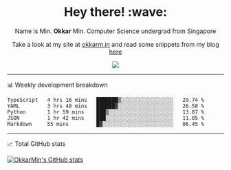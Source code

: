 <h1 align="center"> Hey there! :wave:</h1>

<p align="center">Name is Min. <strong>Okkar</strong> Min. Computer Science undergrad from Singapore</p>

<p align="center">Take a look at my site at <a href="https://okkarm.in" target="_blank">okkarm.in</a> and read some snippets from my blog <a href="https://okkarm.in/blog" target="_blank">here</a></p>

<p align="center">
  <a href="https://okkarm.in/linkedin" target='_blank'>
    <img src="https://img.shields.io/badge/linkedin-%230077B5.svg?&style=for-the-badge&logo=linkedin&logoColor=white" />
  </a>
 </p>

---

📊 Weekly development breakdown

<!--START_SECTION:waka-->
```text
TypeScript   4 hrs 16 mins   ███████▒░░░░░░░░░░░░░░░░░   29.74 % 
YAML         3 hrs 48 mins   ██████▓░░░░░░░░░░░░░░░░░░   26.58 % 
Python       1 hr 59 mins    ███▒░░░░░░░░░░░░░░░░░░░░░   13.87 % 
JSON         1 hr 42 mins    ███░░░░░░░░░░░░░░░░░░░░░░   11.85 % 
Markdown     55 mins         █▓░░░░░░░░░░░░░░░░░░░░░░░   06.45 % 
```
<!--END_SECTION:waka-->

---

📈 Total GitHub stats

<p>
  <a href="https://github.com/OkkarMin"><img src="https://github-readme-stats.vercel.app/api?username=OkkarMin&hide_border=true&show_icons=true&theme=graywhite" alt="OkkarMin's GitHub stats"></a>
</p>
